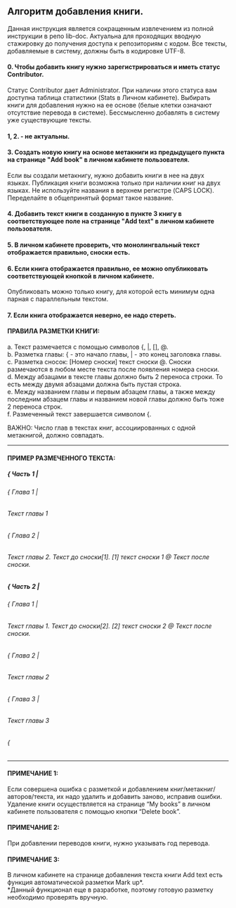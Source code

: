 ## Алгоритм добавления книги.
Данная инструкция является сокращенным извлечением из полной инструкции в репо lib-doc. 
Актуальна для проходящих вводную стажировку до получения доступа к репозиториям с кодом. 
Все тексты, добавляемые в систему, должны быть в кодировке UTF-8.

#### 0. Чтобы добавить книгу нужно зарегистрироваться и иметь статус Contributor.
Статус Contributor дает Administrator.
При наличии этого статуса вам доступна таблица статистики (Stats в Личном кабинете). 
Выбирать книги для добавления нужно на ее основе (белые клетки означают отсутствие перевода в системе).
Бессмысленно добавлять в систему уже существующие тексты.

#### 1, 2. - не актуальны.

#### 3. Создать новую книгу на основе метакниги из предыдущего пункта на странице "Add book" в личном кабинете пользователя.
Если вы создали метакнигу, нужно добавить книги в нее на двух языках. 
Публикация книги возможна только при наличии книг на двух языках. 
Не используйте названия в верхнем регистре (CAPS LOCK). 
Переделайте в общепринятый формат такое название.

#### 4. Добавить текст книги в созданную в пункте 3 книгу в соответствующее поле на странице "Add text" в личном кабинете пользователя.

#### 5. В личном кабинете проверить, что монолингвальный текст отображается правильно, сноски есть.

#### 6. Если книга отображается правильно, ее можно опубликовать соответствующей кнопкой в личном кабинете.
Опубликовать можно только книгу, для которой есть минимум одна парная с параллельным текстом.

#### 7. Если книга отображается неверно, ее надо стереть.

#### ПРАВИЛА РАЗМЕТКИ КНИГИ:
a. Текст размечается с помощью символов {, |, [], @.  
b. Разметка главы:   { - это начало главы, | - это конец заголовка главы.  
c. Разметка сносок: [Номер сноски] текст сноски @.  Сноски размечаются в любом месте текста после появления номера сноски.   
d. Между абзацами в тексте главы должно быть 2 переноса строки. То есть между двумя абзацами должна быть пустая строка.  
e. Между названием главы и первым абзацем главы, а также между последним абзацем главы и названием новой главы должно быть тоже 2 переноса строк.  
f. Размеченный текст завершается символом {.

ВАЖНО: Число глав в текстах книг, ассоциированных с одной метакнигой, должно совпадать.

--------
#### ПРИМЕР РАЗМЕЧЕННОГО ТЕКСТА:
#####  { Часть 1 |
######  { Глава 1 |
###### Текст главы 1
######  { Глава 2 |
###### Текст главы 2. Текст до сноски[1]. [1] текст сноски 1 @ Текст после сноски.
#####  { Часть 2 |
######  { Глава 1 |  
###### Текст главы 1. Текст до сноски[2]. [2] текст сноски 2 @ Текст после сноски.
######  { Глава 2 |
###### Текст главы 2
######  { Глава 3 |
###### Текст главы 3
######  {
---------

#### ПРИМЕЧАНИЕ 1:
Если совершена ошибка с разметкой и добавлением книг/метакниг/авторов/текста, их надо удалить и добавить заново, исправив ошибки.
Удаление книги осуществляется на странице “My books” в личном кабинете пользователя с помощью кнопки “Delete book”.

#### ПРИМЕЧАНИЕ 2:
При добавлении переводов книги, нужно указывать год перевода.

#### ПРИМЕЧАНИЕ 3:
В личном кабинете на странице добавления текста книги Add text есть функция автоматической разметки Mark up*.  
*Данный функционал еще в разработке, поэтому готовую разметку необходимо проверять вручную.
